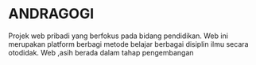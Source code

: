 # ANDRAGOGI
Projek web pribadi yang berfokus pada bidang pendidikan. Web ini merupakan platform berbagi metode belajar berbagai disiplin ilmu secara otodidak. Web ,asih berada dalam tahap pengembangan
